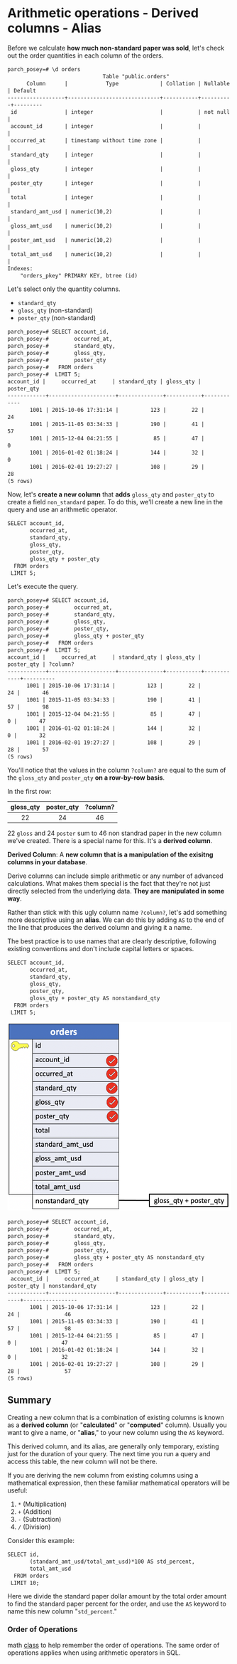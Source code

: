 # Arithmetic operations - Derived columns - Alias

Before we calculate **how much non-standard paper was sold**, let's check out the order quantities in each column of the orders.

```console
parch_posey=# \d orders
                              Table "public.orders"
      Column      |            Type             | Collation | Nullable | Default
------------------+-----------------------------+-----------+----------+---------
 id               | integer                     |           | not null |
 account_id       | integer                     |           |          |
 occurred_at      | timestamp without time zone |           |          |
 standard_qty     | integer                     |           |          |
 gloss_qty        | integer                     |           |          |
 poster_qty       | integer                     |           |          |
 total            | integer                     |           |          |
 standard_amt_usd | numeric(10,2)               |           |          |
 gloss_amt_usd    | numeric(10,2)               |           |          |
 poster_amt_usd   | numeric(10,2)               |           |          |
 total_amt_usd    | numeric(10,2)               |           |          |
Indexes:
    "orders_pkey" PRIMARY KEY, btree (id)
```

Let's select only the quantity columns.

- `standard_qty`
- `gloss_qty`  (non-standard)
- `poster_qty` (non-standard)

```console
parch_posey=# SELECT account_id,
parch_posey-#        occurred_at,
parch_posey-#        standard_qty,
parch_posey-#        gloss_qty,
parch_posey-#        poster_qty
parch_posey-#   FROM orders
parch_posey-#  LIMIT 5;
account_id |     occurred_at     | standard_qty | gloss_qty | poster_qty
------------+---------------------+--------------+-----------+------------
       1001 | 2015-10-06 17:31:14 |          123 |        22 |         24
       1001 | 2015-11-05 03:34:33 |          190 |        41 |         57
       1001 | 2015-12-04 04:21:55 |           85 |        47 |          0
       1001 | 2016-01-02 01:18:24 |          144 |        32 |          0
       1001 | 2016-02-01 19:27:27 |          108 |        29 |         28
(5 rows)
```
Now, let's **create a new column** that **adds** `gloss_qty` and `poster_qty` to create a field `non_standard` paper. To do this, we'll create a new line in the query and use an arithmetic operator.

```console
SELECT account_id,
       occurred_at,
       standard_qty,
       gloss_qty,
       poster_qty,
       gloss_qty + poster_qty
  FROM orders
 LIMIT 5;
```

Let's execute the query.

```console
parch_posey=# SELECT account_id,
parch_posey-#        occurred_at,
parch_posey-#        standard_qty,
parch_posey-#        gloss_qty,
parch_posey-#        poster_qty,
parch_posey-#        gloss_qty + poster_qty
parch_posey-#   FROM orders
parch_posey-#  LIMIT 5;
account_id |     occurred_at     | standard_qty | gloss_qty | poster_qty | ?column?
------------+---------------------+--------------+-----------+------------+----------
      1001 | 2015-10-06 17:31:14 |          123 |        22 |         24 |       46
      1001 | 2015-11-05 03:34:33 |          190 |        41 |         57 |       98
      1001 | 2015-12-04 04:21:55 |           85 |        47 |          0 |       47
      1001 | 2016-01-02 01:18:24 |          144 |        32 |          0 |       32
      1001 | 2016-02-01 19:27:27 |          108 |        29 |         28 |       57
(5 rows)
```

You'll notice that the values in the column `?column?` are equal to the sum of the `gloss_qty` and `poster_qty` **on a row-by-row basis**.

In the first row:

| gloss_qty | poster_qty | ?column? |
|:---------:|:----------:|:--------:|
| 22| 24| 46|

22 `gloss` and 24 `poster` sum to 46 non standrad paper in the new column we've created. There is a special name for this. It's a **derived column**.

**Derived Column**: A **new column that is a manipulation of the exisitng columns in your database**.

Derive columns can include simple arithmetic or any number of advanced calculations. What makes them special is the fact that they're not just directly selected from the underlying data. **They are manipulated in some way**.

Rather than stick with this ugly column name `?column?`, let's add something more descriptive using an **alias**. We can do this by adding `AS` to the end of the line that produces the derived column and giving it a name.

The best practice is to use names that are clearly descriptive, following existing conventions and don't include capital letters or spaces.

```console
SELECT account_id,
       occurred_at,
       standard_qty,
       gloss_qty,
       poster_qty,
       gloss_qty + poster_qty AS nonstandard_qty
  FROM orders
 LIMIT 5;
```

![20 alias](./images/20_alias.png)

```console
parch_posey=# SELECT account_id,
parch_posey-#        occurred_at,
parch_posey-#        standard_qty,
parch_posey-#        gloss_qty,
parch_posey-#        poster_qty,
parch_posey-#        gloss_qty + poster_qty AS nonstandard_qty
parch_posey-#   FROM orders
parch_posey-#  LIMIT 5;
 account_id |     occurred_at     | standard_qty | gloss_qty | poster_qty | nonstandard_qty
------------+---------------------+--------------+-----------+------------+-----------------
       1001 | 2015-10-06 17:31:14 |          123 |        22 |         24 |              46
       1001 | 2015-11-05 03:34:33 |          190 |        41 |         57 |              98
       1001 | 2015-12-04 04:21:55 |           85 |        47 |          0 |              47
       1001 | 2016-01-02 01:18:24 |          144 |        32 |          0 |              32
       1001 | 2016-02-01 19:27:27 |          108 |        29 |         28 |              57
(5 rows)
```

## Summary

Creating a new column that is a combination of existing columns is known as a **derived column** (or "**calculated**" or "**computed**" column). Usually you want to give a name, or "**alias**," to your new column using the `AS` keyword.

This derived column, and its alias, are generally only temporary, existing just for the duration of your query. The next time you run a query and access this table, the new column will not be there.

If you are deriving the new column from existing columns using a mathematical expression, then these familiar mathematical operators will be useful:

1. `*` (Multiplication)
2. `+` (Addition)
3. `-` (Subtraction)
4. `/` (Division)

Consider this example:

```console
SELECT id,
       (standard_amt_usd/total_amt_usd)*100 AS std_percent,
       total_amt_usd
  FROM orders
 LIMIT 10;
```

Here we divide the standard paper dollar amount by the total order amount to find the standard paper percent for the order, and use the `AS` keyword to name this new column "`std_percent`."

### Order of Operations
math [class](https://www.purplemath.com/modules/orderops.htm) to help remember the order of operations. The same order of operations applies when using arithmetic operators in SQL.
